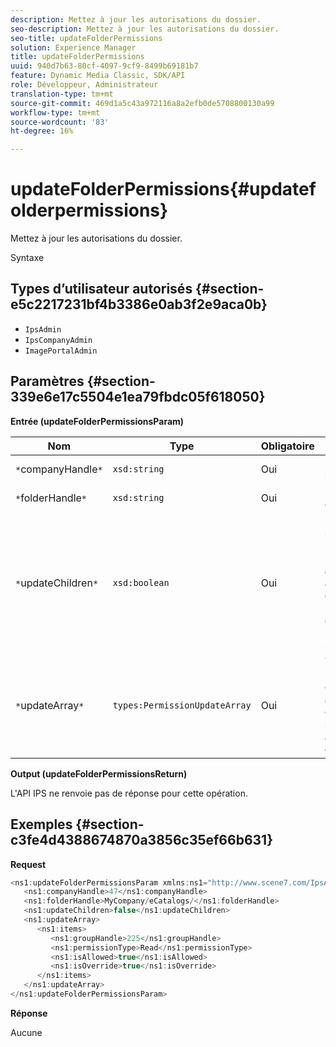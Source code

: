 ```yaml
---
description: Mettez à jour les autorisations du dossier.
seo-description: Mettez à jour les autorisations du dossier.
seo-title: updateFolderPermissions
solution: Experience Manager
title: updateFolderPermissions
uuid: 940d7b63-80cf-4097-9cf9-8499b69181b7
feature: Dynamic Media Classic, SDK/API
role: Développeur, Administrateur
translation-type: tm+mt
source-git-commit: 469d1a5c43a972116a8a2efb0de5708800130a99
workflow-type: tm+mt
source-wordcount: '83'
ht-degree: 16%

---
```



# updateFolderPermissions{#updatefolderpermissions}

Mettez à jour les autorisations du dossier.

Syntaxe

## Types d’utilisateur autorisés {#section-e5c2217231bf4b3386e0ab3f2e9aca0b}

* `IpsAdmin`
* `IpsCompanyAdmin`
* `ImagePortalAdmin`

## Paramètres {#section-339e6e17c5504e1ea79fbdc05f618050}

**Entrée (updateFolderPermissionsParam)**

| Nom | Type | Obligatoire | Description |
|---|---|---|---|
| `*`companyHandle`*` | `xsd:string` | Oui | Poignée de société. |
| `*`folderHandle`*` | `xsd:string` | Oui | Poignée de dossier. |
| `*`updateChildren`*` | `xsd:boolean` | Oui | Détermine s’il faut mettre à jour les enfants avec des autorisations définies pour le dossier de niveau supérieur. |
| `*`updateArray`*` | `types:PermissionUpdateArray` | Oui | Tableau des mises à jour des autorisations que vous souhaitez appliquer au dossier. |

**Output (updateFolderPermissionsReturn)**

L&#39;API IPS ne renvoie pas de réponse pour cette opération.

## Exemples {#section-c3fe4d4388674870a3856c35ef66b631}

**Request**

```java
<ns1:updateFolderPermissionsParam xmlns:ns1="http://www.scene7.com/IpsApi/xsd">
   <ns1:companyHandle>47</ns1:companyHandle>
   <ns1:folderHandle>MyCompany/eCatalogs/</ns1:folderHandle>
   <ns1:updateChildren>false</ns1:updateChildren>
   <ns1:updateArray>
      <ns1:items>
         <ns1:groupHandle>225</ns1:groupHandle>
         <ns1:permissionType>Read</ns1:permissionType>
         <ns1:isAllowed>true</ns1:isAllowed>
         <ns1:isOverride>true</ns1:isOverride>
      </ns1:items>
   </ns1:updateArray>
</ns1:updateFolderPermissionsParam>
```

**Réponse**

Aucune
